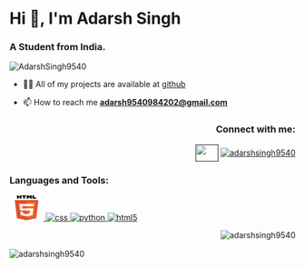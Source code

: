 <h1 align="Left">Hi 👋, I'm Adarsh Singh</h1>
<h3 align="left">A Student from India.</h3>

<p align="left"> <img src="https://komarev.com/ghpvc/?username=AdarshSingh9540&label=Profile%20views&color=0e75b6&style=flat" alt="AdarshSingh9540" /> </p>

- 👨‍💻 All of my projects are available at [github](github)

- 📫 How to reach me **adarsh9540984202@gmail.com**

<h3 align="right">Connect with me:</h3>
<p align="right">
<a href="" target="blank"><img align="center" src="https://raw.githubusercontent.com/rahuldkjain/github-profile-readme-generator/master/src/images/icons/Social/twitter.svg" alt="" height="30" width="40" /></a>
<a href="https://www.instagram.com/adarshsingh9540/" target="blank"><img align="center" src="https://raw.githubusercontent.com/rahuldkjain/github-profile-readme-generator/master/src/images/icons/Social/instagram.svg" alt="adarshsingh9540" height="30" width="40" /></a>
</p>

<h3 align="left">Languages and Tools:</h3>
<p align="left"> <a href="https://www.w3.org/html/" target="_blank" rel="noreferrer"> <img src="https://raw.githubusercontent.com/devicons/devicon/master/icons/html5/html5-original-wordmark.svg" alt="html5" width="60" height="45"/> </a> <a href="https://www.css.com/" target="_blank" rel="noreferrer"> <img src="https://1000logos.net/wp-content/uploads/2020/09/CSS-Logo.png" alt="css" width="60" height="45"/> </a> <a href="https://www.js.org" target="_blank" rel="noreferrer"> <img src="https://res.cloudinary.com/teepublic/image/private/s--n3sjmfqR--/t_Preview/b_rgb:191919,c_limit,f_auto,h_630,q_90,w_630/v1539274051/production/designs/3302114_0.jpg" alt="python" width="60" height="45"/> </a>
<a href="https://www.w3.org/html/" target="_blank" rel="noreferrer"> <img src="https://tse1.explicit.bing.net/th?id=OIP.K-4RqDC6zFrpAG31ayDDOgHaHa&pid=Api&P=0&h=180" alt="html5" width="50" height="45"/> </a></p>

<p>&nbsp;<img align="right" src="https://github-readme-stats.vercel.app/api?username=adarshsingh9540&show_icons=true&locale=en" alt="adarshsingh9540" /></p>

<p><img align="center" src="https://github-readme-streak-stats.herokuapp.com/?user=adarshsingh9540&" alt="adarshsingh9540" /></p>
